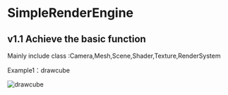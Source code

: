 # SimpleRenderEngine
## v1.1 Achieve the basic function

Mainly include class :Camera,Mesh,Scene,Shader,Texture,RenderSystem

Example1：drawcube

![drawcube](http://ovi6hpv55.bkt.clouddn.com/drawcube.png)